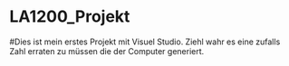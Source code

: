 # LA1200_Projekt

#Dies ist mein erstes Projekt mit Visuel Studio. Ziehl wahr es eine zufalls Zahl erraten zu müssen die der Computer generiert.
